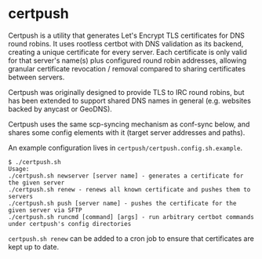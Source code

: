 # certpush

Certpush is a utility that generates Let's Encrypt TLS certificates for DNS round robins. It uses rootless certbot with DNS validation as its backend, creating a unique certificate for every server. Each certificate is only valid for that server's name(s) plus configured round robin addresses, allowing granular certificate revocation / removal compared to sharing certificates between servers.

Certpush was originally designed to provide TLS to IRC round robins, but has been extended to support shared DNS names in general (e.g. websites backed by anycast or GeoDNS).

Certpush uses the same scp-syncing mechanism as conf-sync below, and shares some config elements with it (target server addresses and paths).

An example configuration lives in `certpush/certpush.config.sh.example`.

```
$ ./certpush.sh
Usage:
./certpush.sh newserver [server name] - generates a certificate for the given server
./certpush.sh renew - renews all known certificate and pushes them to servers
./certpush.sh push [server name] - pushes the certificate for the given server via SFTP
./certpush.sh runcmd [command] [args] - run arbitrary certbot commands under certpush's config directories
```

`certpush.sh renew` can be added to a cron job to ensure that certificates are kept up to date.
